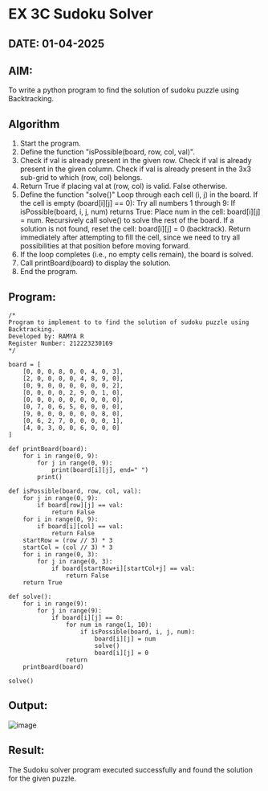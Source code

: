 # EX 3C Sudoku Solver
## DATE: 01-04-2025
## AIM:
To write a python program to find the solution of sudoku puzzle using Backtracking.


## Algorithm
1. Start the program.
2. Define the function "isPossible(board, row, col, val)".
3. Check if val is already present in the given row. Check if val is already present in the given column. Check if val is already present in the 3x3 sub-grid to which (row, col) belongs.
4. Return True if placing val at (row, col) is valid. False otherwise.
5. Define the function "solve()" Loop through each cell (i, j) in the board. If the cell is empty (board[i][j] == 0): Try all numbers 1 through 9: If isPossible(board, i, j, num) returns True: Place num in the cell: board[i][j] = num. Recursively call solve() to solve the rest of the board. If a solution is not found, reset the cell: board[i][j] = 0 (backtrack). Return immediately after attempting to fill the cell, since we need to try all possibilities at that position before moving forward.
6. If the loop completes (i.e., no empty cells remain), the board is solved.
7. Call printBoard(board) to display the solution.
8. End the program.  

## Program:
```
/*
Program to implement to to find the solution of sudoku puzzle using Backtracking.
Developed by: RAMYA R
Register Number: 212223230169
*/
```
```
board = [
    [0, 0, 0, 8, 0, 0, 4, 0, 3],
    [2, 0, 0, 0, 0, 4, 8, 9, 0],
    [0, 9, 0, 0, 0, 0, 0, 0, 2],
    [0, 0, 0, 0, 2, 9, 0, 1, 0],
    [0, 0, 0, 0, 0, 0, 0, 0, 0],
    [0, 7, 0, 6, 5, 0, 0, 0, 0],
    [9, 0, 0, 0, 0, 0, 0, 8, 0],
    [0, 6, 2, 7, 0, 0, 0, 0, 1],
    [4, 0, 3, 0, 0, 6, 0, 0, 0]
]

def printBoard(board):
    for i in range(0, 9):
        for j in range(0, 9):
            print(board[i][j], end=" ")
        print()

def isPossible(board, row, col, val):
    for j in range(0, 9):
        if board[row][j] == val:
            return False
    for i in range(0, 9):
        if board[i][col] == val:
            return False
    startRow = (row // 3) * 3
    startCol = (col // 3) * 3
    for i in range(0, 3):
        for j in range(0, 3):
            if board[startRow+i][startCol+j] == val:
                return False
    return True

def solve():    
    for i in range(9):
        for j in range(9):
            if board[i][j] == 0:
                for num in range(1, 10):
                    if isPossible(board, i, j, num):
                        board[i][j] = num
                        solve()  
                        board[i][j] = 0  
                return
    printBoard(board)
    
solve()
```
## Output:

![image](https://github.com/user-attachments/assets/36bb9c26-a645-47f1-9e7f-632ea054d141)


## Result:
The Sudoku solver program executed successfully and found the solution for the given puzzle.
